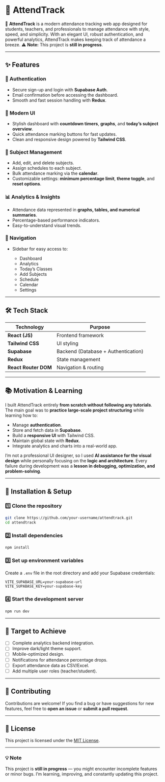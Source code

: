 # 📌 AttendTrack

🚀 **AttendTrack** is a modern attendance tracking web app designed for students, teachers, and professionals to manage attendance with style, speed, and simplicity.
With an elegant UI, robust authentication, and powerful analytics, AttendTrack makes keeping track of attendance a breeze.
⚠️ **Note:** This project is **still in progress**.

---

## ✨ Features

### 🔐 Authentication

* Secure sign-up and login with **Supabase Auth**.
* Email confirmation before accessing the dashboard.
* Smooth and fast session handling with **Redux**.

### 🎨 Modern UI

* Stylish dashboard with **countdown timers**, **graphs**, and **today’s subject overview**.
* Quick attendance marking buttons for fast updates.
* Clean and responsive design powered by **Tailwind CSS**.

### 📂 Subject Management

* Add, edit, and delete subjects.
* Assign schedules to each subject.
* Bulk attendance marking via the **calendar**.
* Customizable settings: **minimum percentage limit**, **theme toggle**, and **reset options**.

### 📊 Analytics & Insights

* Attendance data represented in **graphs, tables, and numerical summaries**.
* Percentage-based performance indicators.
* Easy-to-understand visual trends.

### 🧭 Navigation

* Sidebar for easy access to:

  * Dashboard
  * Analytics
  * Today’s Classes
  * Add Subjects
  * Schedule
  * Calendar
  * Settings

---

## 🛠 Tech Stack

| Technology           | Purpose                             |
| -------------------- | ----------------------------------- |
| **React (JS)**       | Frontend framework                  |
| **Tailwind CSS**     | UI styling                          |
| **Supabase**         | Backend (Database + Authentication) |
| **Redux**            | State management                    |
| **React Router DOM** | Navigation & routing                |

---

## 📚 Motivation & Learning

I built AttendTrack entirely **from scratch without following any tutorials**.
The main goal was to **practice large-scale project structuring** while learning how to:

* Manage **authentication**.
* Store and fetch data in **Supabase**.
* Build a **responsive UI** with Tailwind CSS.
* Maintain global state with **Redux**.
* Integrate analytics and charts into a real-world app.

I’m not a professional UI designer, so I used **AI assistance for the visual design** while personally focusing on the **logic and architecture**.
Every failure during development was a **lesson in debugging, optimization, and problem-solving**.

---

## 🚀 Installation & Setup

### 1️⃣ Clone the repository

```bash
git clone https://github.com/your-username/attendtrack.git
cd attendtrack
```

### 2️⃣ Install dependencies

```bash
npm install
```

### 3️⃣ Set up environment variables

Create a `.env` file in the root directory and add your Supabase credentials:

```env
VITE_SUPABASE_URL=your-supabase-url
VITE_SUPABASE_KEY=your-supabase-key
```

### 4️⃣ Start the development server

```bash
npm run dev
```

---

## 📌 Target to Achieve

* [ ] Complete analytics backend integration.
* [ ] Improve dark/light theme support.
* [ ] Mobile-optimized design.
* [ ] Notifications for attendance percentage drops.
* [ ] Export attendance data as CSV/Excel.
* [ ] Add multiple user roles (teacher/student).

---

## 🤝 Contributing

Contributions are welcome!
If you find a bug or have suggestions for new features, feel free to **open an issue** or **submit a pull request**.

---

## 📜 License

This project is licensed under the [MIT License](LICENSE).

---

### 💡 Note

This project is **still in progress** — you might encounter incomplete features or minor bugs.
I’m learning, improving, and constantly updating this project.
